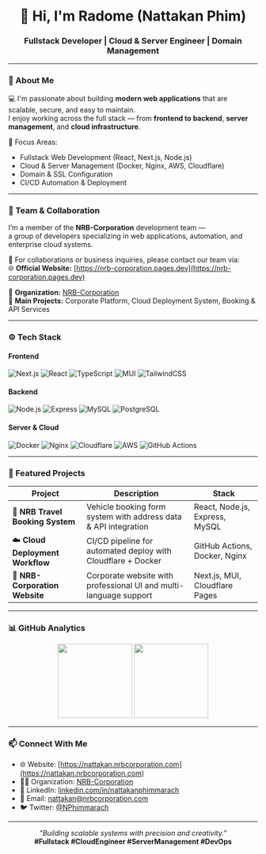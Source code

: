 <!-- Banner -->
<!-- <p align="center">
  <img src="https://raw.githubusercontent.com/Nattakan-Phim/Nattakan-Phim/main/banner.png" width="100%" alt="Radome Banner" />
</p> -->

<h1 align="center">👋 Hi, I'm Radome (Nattakan Phim)</h1>
<h3 align="center">Fullstack Developer | Cloud & Server Engineer | Domain Management</h3>

---

### 🧠 About Me
💻 I'm passionate about building **modern web applications** that are scalable, secure, and easy to maintain.  
I enjoy working across the full stack — from **frontend to backend**, **server management**, and **cloud infrastructure**.

🎯 Focus Areas:
- Fullstack Web Development (React, Next.js, Node.js)
- Cloud & Server Management (Docker, Nginx, AWS, Cloudflare)
- Domain & SSL Configuration
- CI/CD Automation & Deployment

---

### 👥 Team & Collaboration
I’m a member of the **NRB-Corporation** development team —  
a group of developers specializing in web applications, automation, and enterprise cloud systems.

🧩 For collaborations or business inquiries, please contact our team via:  
🌐 **Official Website:** [https://nrb-corporation.pages.dev](https://nrb-corporation.pages.dev)

🔗 **Organization:** [NRB-Corporation](https://github.com/NRB-Corporation)  
💼 **Main Projects:** Corporate Platform, Cloud Deployment System, Booking & API Services

---

### ⚙️ Tech Stack

#### **Frontend**
![Next.js](https://img.shields.io/badge/Next.js-000000?style=flat&logo=nextdotjs)
![React](https://img.shields.io/badge/React-20232A?style=flat&logo=react)
![TypeScript](https://img.shields.io/badge/TypeScript-007ACC?style=flat&logo=typescript)
![MUI](https://img.shields.io/badge/MUI-007FFF?style=flat&logo=mui)
![TailwindCSS](https://img.shields.io/badge/TailwindCSS-38B2AC?style=flat&logo=tailwindcss)

#### **Backend**
![Node.js](https://img.shields.io/badge/Node.js-43853D?style=flat&logo=node-dot-js)
![Express](https://img.shields.io/badge/Express-000000?style=flat&logo=express)
![MySQL](https://img.shields.io/badge/MySQL-4479A1?style=flat&logo=mysql)
![PostgreSQL](https://img.shields.io/badge/PostgreSQL-316192?style=flat&logo=postgresql)

#### **Server & Cloud**
![Docker](https://img.shields.io/badge/Docker-2496ED?style=flat&logo=docker)
![Nginx](https://img.shields.io/badge/Nginx-009639?style=flat&logo=nginx)
![Cloudflare](https://img.shields.io/badge/Cloudflare-F38020?style=flat&logo=cloudflare)
![AWS](https://img.shields.io/badge/AWS-232F3E?style=flat&logo=amazon-aws)
![GitHub Actions](https://img.shields.io/badge/GitHub%20Actions-2088FF?style=flat&logo=github-actions)

---

### 🚀 Featured Projects

| Project | Description | Stack |
|----------|--------------|--------|
| 🚗 **NRB Travel Booking System** | Vehicle booking form system with address data & API integration | React, Node.js, Express, MySQL |
| ☁️ **Cloud Deployment Workflow** | CI/CD pipeline for automated deploy with Cloudflare + Docker | GitHub Actions, Docker, Nginx |
| 🏢 **NRB-Corporation Website** | Corporate website with professional UI and multi-language support | Next.js, MUI, Cloudflare Pages |

---

### 📊 GitHub Analytics

<p align="center">
  <img src="https://github-readme-stats.vercel.app/api?username=Nattakan-Phim&show_icons=true&theme=tokyonight" height="150" />
  <img src="https://github-readme-streak-stats.herokuapp.com?user=Nattakan-Phim&theme=tokyonight" height="150" />
</p>

---

### 📫 Connect With Me

- 🌐 Website: [https://nattakan.nrbcorporation.com](https://nattakan.nrbcorporation.com)
- 🧑‍💻 Organization: [NRB-Corporation](https://github.com/NRB-Corporation)
- 💼 LinkedIn: [linkedin.com/in/nattakanphimmarach](https://linkedin.com/in/nattakanphimmarach)
- 📧 Email: nattakan@nrbcorporation.com
- 🐦 Twitter: [@NPhimmarach](https://twitter.com/NPhimmarach)

---

<p align="center">
  <i>"Building scalable systems with precision and creativity."</i><br/>
  <b>#Fullstack #CloudEngineer #ServerManagement #DevOps</b>
</p>
